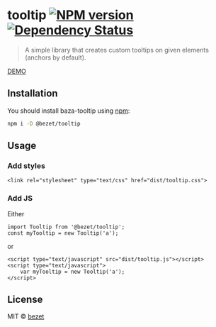 # tooltip [![NPM version][npm-image]][npm-url] [![Dependency Status][daviddm-image]][daviddm-url]
> A simple library that creates custom tooltips on given elements (anchors by default).

[DEMO](https://bezet.github.io/tooltip/)

## Installation

You should install baza-tooltip using [npm](https://www.npmjs.com/):
```bash
npm i -D @bezet/tooltip
```


## Usage
### Add styles
`<link rel="stylesheet" type="text/css" href="dist/tooltip.css">`

### Add JS
Either
```
import Tooltip from '@bezet/tooltip';
const myTooltip = new Tooltip('a');
```

or
```
<script type="text/javascript" src="dist/tooltip.js"></script>
<script type="text/javascript">
    var myTooltip = new Tooltip('a');
</script>
```

## License

MIT © [bezet](github.com/bezet)


[npm-image]: https://badge.fury.io/js/baza-tooltip.svg
[npm-url]: https://npmjs.org/package/baza-tooltip
[daviddm-image]: https://david-dm.org/bezet/baza-tooltip.svg?theme=shields.io
[daviddm-url]: https://david-dm.org/bezet/baza-tooltip
